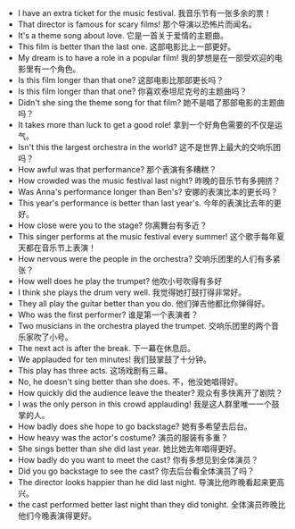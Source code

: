 - I have an extra ticket for the music festival.  我音乐节有一张多余的票！
- That director is famous for scary films! 那个导演以恐怖片而闻名。
- It's a theme song about love. 它是一首关于爱情的主题曲。
- This film is better than the last one. 这部电影比上一部更好。
- My dream is to have a role in a popular film! 我的梦想是在一部受欢迎的电影里有一个角色。
- Is this film longer than that one? 这部电影比那部更长吗？
- Is this film longer than that one? 你喜欢泰坦尼克号的主题曲吗？
- Didn't she sing the theme song for that film? 她不是唱了那部电影的主题曲吗？
- It takes more than luck to get a good role! 拿到一个好角色需要的不仅是运气。
- Isn't this the largest orchestra in the world?   这不是世界上最大的交响乐团吗？
- How awful was that performance? 那个表演有多糟糕？
- How crowded was the music festival last night? 昨晚的音乐节有多拥挤？
- Was Anna's performance longer than Ben's? 安娜的表演比本的更长吗？
- This year's performance is better than last year's. 今年的表演比去年的更好。
- How close were you to the stage? 你离舞台有多近？
- This singer performs at the music festival every summer! 这个歌手每年夏天都在音乐节上表演！
- How nervous were the people in the orchestra? 交响乐团里的人们有多紧张？
- How well does he play the trumpet? 他吹小号吹得有多好
- I think she plays the drum very well. 我觉得她打鼓打得非常好。
- They all play the guitar better than you do. 他们弹吉他都比你弹得好。
- Who was the first performer? 谁是第一个表演者？
- Two musicians in the orchestra played the trumpet. 交响乐团里的两个音乐家吹了小号。
- The next act is after the break. 下一幕在休息后。
- We applauded for ten minutes! 我们鼓掌鼓了十分钟。
- This play has three acts. 这场戏剧有三幕。
- No, he doesn't sing better than she does. 不，他没她唱得好。 
- How quickly did the audience leave the theater? 观众有多快离开了剧院？
- I was the only person in this crowd applauding! 我是这人群里唯一一个鼓掌的人。
- How badly does she hope to go backstage? 她有多希望去后台。
- How heavy was the actor's costume? 演员的服装有多重？
- She sings better than she did last year. 她比她去年唱得更好。
- How badly do you want to meet the cast? 你有多想见到全体演员？
- Did you go backstage to see the cast? 你去后台看全体演员了吗？
- The director looks happier than he did last night. 导演比他昨晚看起来更高兴。
- the cast performed better last night than they did tonight. 全体演员昨晚比他们今晚表演得更好。